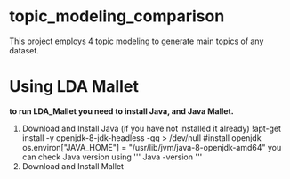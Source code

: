 # topic_modeling_comparison
This project employs 4 topic modeling to generate main topics of any dataset.


# Using LDA Mallet #
**to run LDA_Mallet you need to install Java, and Java Mallet.**
1. Download and Install Java (if you have not installed it already)
	!apt-get install -y openjdk-8-jdk-headless -qq > /dev/null      #install openjdk
  	os.environ["JAVA_HOME"] = "/usr/lib/jvm/java-8-openjdk-amd64"
you can check Java version using ''' Java -version '''
2. Download and Install Mallet
